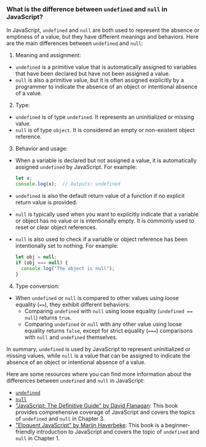 ### What is the difference between `undefined` and `null` in JavaScript?

In JavaScript, `undefined` and `null` are both used to represent the absence or emptiness of a value, but they have different meanings and behaviors. Here are the main differences between `undefined` and `null`:

1. Meaning and assignment:
  - `undefined` is a primitive value that is automatically assigned to variables that have been declared but have not been assigned a value.
  - `null` is also a primitive value, but it is often assigned explicitly by a programmer to indicate the absence of an object or intentional absence of a value.

2. Type:
  - `undefined` is of type `undefined`. It represents an uninitialized or missing value.
  - `null` is of type `object`. It is considered an empty or non-existent object reference.

3. Behavior and usage:
  - When a variable is declared but not assigned a value, it is automatically assigned `undefined` by JavaScript. For example:
    ```javascript
    let x;
    console.log(x);  // Outputs: undefined
    ```

  - `undefined` is also the default return value of a function if no explicit return value is provided.

  - `null` is typically used when you want to explicitly indicate that a variable or object has no value or is intentionally empty. It is commonly used to reset or clear object references.

  - `null` is also used to check if a variable or object reference has been intentionally set to nothing. For example:
    ```javascript
    let obj = null;
    if (obj === null) {
      console.log("The object is null");
    }
    ```

4. Type conversion:
  - When `undefined` or `null` is compared to other values using loose equality (`==`), they exhibit different behaviors:
    - Comparing `undefined` with `null` using loose equality (`undefined == null`) returns `true`.
    - Comparing `undefined` or `null` with any other value using loose equality returns `false`, except for strict equality (`===`) comparisons with `null` and `undefined` themselves.

In summary, `undefined` is used by JavaScript to represent uninitialized or missing values, while `null` is a value that can be assigned to indicate the absence of an object or intentional absence of a value.

Here are some resources where you can find more information about the differences between `undefined` and `null` in JavaScript:

- [`undefined`](https://developer.mozilla.org/en-US/docs/Web/JavaScript/Reference/Global_Objects/undefined)
- [`null`](https://developer.mozilla.org/en-US/docs/Web/JavaScript/Reference/Global_Objects/null)
- ["JavaScript: The Definitive Guide" by David Flanagan](https://www.oreilly.com/library/view/javascript-the-definitive/9781449393854/): This book provides comprehensive coverage of JavaScript and covers the topics of `undefined` and `null` in Chapter 3.
- ["Eloquent JavaScript" by Marijn Haverbeke](https://eloquentjavascript.net/): This book is a beginner-friendly introduction to JavaScript and covers the topic of `undefined` and `null` in Chapter 1.

